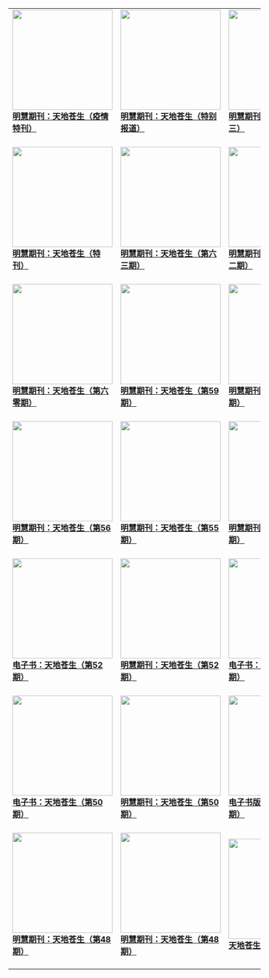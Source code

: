 |||||
|---|---|---|---|
|[<img width="200px" src="http://qikan.minghui.org/mhqkpage/qikanimage/2020/02/17/yqtk-a4-genxin-read-cover.png" ><br/><b> 明慧期刊：天地苍生（疫情特刊）</b><br/><br/>](../pages/cangsheng/196492.md)|[<img width="200px" src="http://qikan.minghui.org/mhqkpage/qikanimage/2020/02/06/jzzy-a4-read-cover.png" ><br/><b> 明慧期刊：天地苍生（特别报道）</b><br/><br/>](../pages/cangsheng/196298.md)|[<img width="200px" src="http://qikan.minghui.org/mhqkpage/qikanimage/2020/01/04/pohuaichuantong-a4-dazi-read-cover.png" ><br/><b> 明慧期刊：天地苍生（特刊三）</b><br/><br/>](../pages/cangsheng/195858.md)|[<img width="200px" src="http://qikan.minghui.org/mhqkpage/qikanimage/2019/11/25/huangyan-a4-read-cover.png" ><br/><b> 明慧期刊：天地苍生（特刊二）</b><br/><br/>](../pages/cangsheng/195393.md)|
|[<img width="200px" src="http://qikan.minghui.org/mhqkpage/qikanimage/2019/10/09/baozhen-read-a3-cover.png" ><br/><b> 明慧期刊：天地苍生（特刊）</b><br/><br/>](../pages/cangsheng/194743.md)|[<img width="200px" src="http://qikan.minghui.org/mhqkpage/qikanimage/2019/08/06/tdcs-63-read-a4-cover.png" ><br/><b> 明慧期刊：天地苍生（第六三期）</b><br/><br/>](../pages/cangsheng/193914.md)|[<img width="200px" src="http://qikan.minghui.org/mhqkpage/qikanimage/2019/05/04/tdcs-62-read-a3-cover.png" ><br/><b> 明慧期刊：天地苍生（第六二期）</b><br/><br/>](../pages/cangsheng/192709.md)|[<img width="200px" src="http://qikan.minghui.org/mhqkpage/qikanimage/2019/01/05/tdcs-61-a3-read-cover.png" ><br/><b> 明慧期刊：天地苍生（第六一期）</b><br/><br/>](../pages/cangsheng/191235.md)|
|[<img width="200px" src="http://qikan.minghui.org/mhqkpage/qikanimage/2018/11/27/tdcs-60-a4-read-cover.png" ><br/><b> 明慧期刊：天地苍生（第六零期）</b><br/><br/>](../pages/cangsheng/190779.md)|[<img width="200px" src="http://qikan.minghui.org/mhqkpage/qikanimage/2018/09/07/tdcs-59-read-cover.png" ><br/><b> 明慧期刊：天地苍生（第59期）</b><br/><br/>](../pages/cangsheng/189699.md)|[<img width="200px" src="http://qikan.minghui.org/mhqkpage/qikanimage/2018/05/03/tdcs58_read-cover.png" ><br/><b> 明慧期刊：天地苍生（第58期）</b><br/><br/>](../pages/cangsheng/188016.md)|[<img width="200px" src="http://qikan.minghui.org/mhqkpage/qikanimage/2017/12/30/td57-read-cover.png" ><br/><b> 明慧期刊：天地苍生（第57期）</b><br/><br/>](../pages/cangsheng/186391.md)|
|[<img width="200px" src="http://qikan.minghui.org/mhqkpage/qikanimage/2017/07/25/td56-dl-read-cover.png" ><br/><b> 明慧期刊：天地苍生（第56期）</b><br/><br/>](../pages/cangsheng/183939.md)|[<img width="200px" src="http://qikan.minghui.org/mhqkpage/qikanimage/2017/03/27/td-55-read-cover.png" ><br/><b> 明慧期刊：天地苍生（第55期）</b><br/><br/>](../pages/cangsheng/182019.md)|[<img width="200px" src="http://qikan.minghui.org/mhqkpage/qikanimage/2016/12/04/td-54-read-cover.png" ><br/><b> 明慧期刊：天地苍生（第54期）</b><br/><br/>](../pages/cangsheng/180346.md)|[<img width="200px" src="http://qikan.minghui.org/mhqkpage/qikanimage/2016/06/15/tdcs-53-dl-read-cover.png" ><br/><b> 明慧期刊：天地苍生（第53期）</b><br/><br/>](../pages/cangsheng/177552.md)|
|[<img width="200px" src="http://qikan.minghui.org/mhqkpage/qikanimage/2016/01/19/td-52-read-cover.png" ><br/><b> 电子书：天地苍生（第52期）</b><br/><br/>](../pages/cangsheng/175323.md)|[<img width="200px" src="http://qikan.minghui.org/mhqkpage/qikanimage/2015/11/09/td-52-read-cover.png" ><br/><b> 明慧期刊：天地苍生（第52期）</b><br/><br/>](../pages/cangsheng/174120.md)|[<img width="200px" src="http://qikan.minghui.org/mhqkpage/qikanimage/2015/10/11/td-51-read-cover.png" ><br/><b> 电子书：天地苍生（第51期）</b><br/><br/>](../pages/cangsheng/173645.md)|[<img width="200px" src="http://qikan.minghui.org/mhqkpage/qikanimage/2015/08/30/td-51-read-cover.png" ><br/><b> 明慧期刊：天地苍生（第51期）</b><br/><br/>](../pages/cangsheng/173012.md)|
|[<img width="200px" src="http://qikan.minghui.org/mhqkpage/qikanimage/2015/06/13/td-50-read-cover.png" ><br/><b> 电子书：天地苍生（第50期）</b><br/><br/>](../pages/cangsheng/171760.md)|[<img width="200px" src="http://qikan.minghui.org/mhqkpage/qikanimage/2015/04/29/td-50-read-cover.png" ><br/><b> 明慧期刊：天地苍生（第50期）</b><br/><br/>](../pages/cangsheng/171098.md)|[<img width="200px" src="http://qikan.minghui.org/mhqkpage/qikanimage/2015/03/12/td-49-read-cover.png" ><br/><b> 电子书版：天地苍生（第49期）</b><br/><br/>](../pages/cangsheng/170434.md)|[<img width="200px" src="http://qikan.minghui.org/mhqkpage/qikanimage/2015/01/14/td-49-read-cover.png" ><br/><b> 明慧期刊：天地苍生（第49期）</b><br/><br/>](../pages/cangsheng/169637.md)|
|[<img width="200px" src="http://qikan.minghui.org/mhqkpage/qikanimage/2015/01/06/td-48-read-cover.png" ><br/><b> 明慧期刊：天地苍生（第48期）</b><br/><br/>](../pages/cangsheng/169524.md)|[<img width="200px" src="http://qikan.minghui.org/mhqkpage/qikanimage/2014/10/06/td-48-read-cover.png" ><br/><b> 明慧期刊：天地苍生（第48期）</b><br/><br/>](../pages/cangsheng/168117.md)|[<img width="200px" src="http://qikan.minghui.org/mhqkpage/qikanimage/2014/07/13/td2014-spring-read1-cover.png" ><br/><b> 天地苍生（2014春季刊）</b><br/><br/>](../pages/cangsheng/166775.md)|[<img width="200px" src="http://qikan.minghui.org/mhqkpage/qikanimage/2014/05/23/td2014-spring-read1-cover.png" ><br/><b> 明慧期刊：天地苍生（2014春季刊）</b><br/><br/>](../pages/cangsheng/165925.md)|
